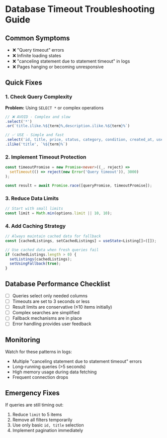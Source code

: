 
# Database Timeout Troubleshooting Guide

## Common Symptoms
- ❌ "Query timeout" errors
- ❌ Infinite loading states
- ❌ "canceling statement due to statement timeout" in logs
- ❌ Pages hanging or becoming unresponsive

## Quick Fixes

### 1. Check Query Complexity
**Problem:** Using `SELECT *` or complex operations
```typescript
// ❌ AVOID - Complex and slow
.select('*')
.or(`title.ilike.%${term}%,description.ilike.%${term}%`)

// ✅ USE - Simple and fast
.select('id, title, price, status, category, condition, created_at, user_id')
.ilike('title', `%${term}%`)
```

### 2. Implement Timeout Protection
```typescript
const timeoutPromise = new Promise<never>((_, reject) =>
  setTimeout(() => reject(new Error('Query timeout')), 3000)
);

const result = await Promise.race([queryPromise, timeoutPromise]);
```

### 3. Reduce Data Limits
```typescript
// Start with small limits
const limit = Math.min(options.limit || 10, 10);
```

### 4. Add Caching Strategy
```typescript
// Always maintain cached data for fallback
const [cachedListings, setCachedListings] = useState<Listing[]>([]);

// Use cached data when fresh queries fail
if (cachedListings.length > 0) {
  setListings(cachedListings);
  setUsingFallback(true);
}
```

## Database Performance Checklist
- [ ] Queries select only needed columns
- [ ] Timeouts are set to 3 seconds or less
- [ ] Result limits are conservative (≤10 items initially)
- [ ] Complex searches are simplified
- [ ] Fallback mechanisms are in place
- [ ] Error handling provides user feedback

## Monitoring
Watch for these patterns in logs:
- Multiple "canceling statement due to statement timeout" errors
- Long-running queries (>5 seconds)
- High memory usage during data fetching
- Frequent connection drops

## Emergency Fixes
If queries are still timing out:
1. Reduce `limit` to 5 items
2. Remove all filters temporarily
3. Use only basic `id, title` selection
4. Implement pagination immediately
